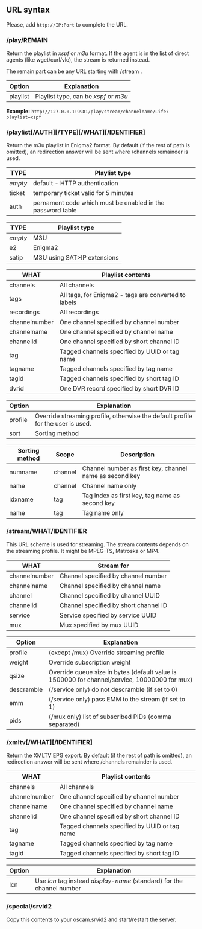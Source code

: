 ## URL syntax

Please, add `http://IP:Port` to complete the URL.

### /play/REMAIN

Return the playlist in *xspf* or *m3u* format. If the agent is in the list
of direct agents (like wget/curl/vlc), the stream is returned instead.

The remain part can be any URL starting with /stream .

Option   | Explanation
---------|------------------------------------------
playlist | Playlist type, can be *xspf* or *m3u*

**Example:** `http://127.0.0.1:9981/play/stream/channelname/Life?playlist=xspf`

### /playlist[/AUTH][/TYPE][/WHAT][/IDENTIFIER]

Return the m3u playlist in Enigma2 format. By default (if the rest of path
is omitted), an redirection answer will be sent where /channels remainder
is used.

TYPE          | Playlist type
--------------|------------------------------------------------------------
*empty*       | default - HTTP authentication
ticket        | temporary ticket valid for 5 minutes
auth          | pernament code which must be enabled in the password table

TYPE          | Playlist type
--------------|------------------------------------------------------------
*empty*       | M3U
e2            | Enigma2
satip         | M3U using SAT>IP extensions

WHAT          | Playlist contents
--------------|------------------------------------------------------------
channels      | All channels
tags          | All tags, for Enigma2 - tags are converted to labels
recordings    | All recordings
channelnumber | One channel specified by channel number
channelname   | One channel specified by channel name
channelid     | One channel specified by short channel ID
tag           | Tagged channels specified by UUID or tag name
tagname       | Tagged channels specified by tag name
tagid         | Tagged channels specified by short tag ID
dvrid         | One DVR record specified by short DVR ID

Option   | Explanation
---------|------------------------------------------------------------------------------
profile  | Override streaming profile, otherwise the default profile for the user is used.
sort     | Sorting method

Sorting method | Scope    | Description
---------------|----------|-----------------------------------------------------------
numname        | channel  | Channel number as first key, channel name as second key
name           | channel  | Channel name only
idxname        | tag      | Tag index as first key, tag name as second key
name           | tag      | Tag name only


### /stream/WHAT/IDENTIFIER

This URL scheme is used for streaming. The stream contents depends on the
streaming profile. It might be MPEG-TS, Matroska or MP4.

WHAT          | Stream for
--------------|------------------------------------------------------------
channelnumber | Channel specified by channel number
channelname   | Channel specified by channel name
channel       | Channel specified by channel UUID
channelid     | Channel specified by short channel ID
service       | Service specified by service UUID
mux           | Mux specified by mux UUID

Option     | Explanation
-----------|------------------------------------------------------------------------------
profile    | (except /mux) Override streaming profile
weight     | Override subscription weight
qsize      | Override queue size in bytes (default value is 1500000 for channel/service, 10000000 for mux)
descramble | (/service only) do not descramble (if set to 0)
emm        | (/service only) pass EMM to the stream (if set to 1)
pids       | (/mux only) list of subscribed PIDs (comma separated)

### /xmltv[/WHAT][/IDENTIFIER]

Return the XMLTV EPG export. By default (if the rest of path
is omitted), an redirection answer will be sent where /channels remainder
is used.

WHAT          | Playlist contents
--------------|------------------------------------------------------------
channels      | All channels
channelnumber | One channel specified by channel number
channelname   | One channel specified by channel name
channelid     | One channel specified by short channel ID
tag           | Tagged channels specified by UUID or tag name
tagname       | Tagged channels specified by tag name
tagid         | Tagged channels specified by short tag ID

Option     | Explanation
-----------|------------------------------------------------------------------------------
lcn        | Use _lcn_ tag instead _display-name_ (standard) for the channel number

### /special/srvid2

Copy this contents to your oscam.srvid2 and start/restart
the server.